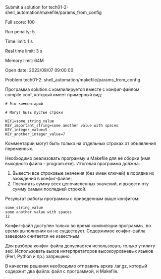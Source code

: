 Submit a solution for tech01-2-shell_automation/makefile/params_from_config

Full score:	100

Run penalty:	5

Time limit:	1 s

Real time limit:	3 s

Memory limit:	64M

Open date:	2022/09/07 09:00:00

Problem tech01-2: shell_automation/makefile/params_from_config

Программа solution.c компилируется вместе с конфиг-файлом compile.conf, который имеет примерный вид:

```
# Это комментарий

# Могут быть пустые строки

KEY1=some_string_value
KEY_important_string=some another value with spaces
KEY_integer_value=5
KEY_another_integer_value=7
```


Комментарии могут быть только на отдельных строках от объявления переменных.

Необходимо реализовать программу и Makefile для её сборки (имя выходного файла - program.exe). Итоговая программа должна:

1) Вывести все строковые значения (без имен ключей) в порядке их вхождения в конфиг-файле;
2) Посчитать сумму всех целочисленных значений, и вывести эту сумму самым последней строкой.

Результат работы программы с приведенным выше конфигом:
```
some_string_value
some another value with spaces
12
```
Конфиг-файл доступен только во время компиляции программы, во время выполнения он не существует. Содержимое конфиг-файла заведомо считается не известным.

Для разбора конфиг-файла допускается использовать только утилиту sed. Использовать вызов интерпретаторов высокоуровневых языков (Perl, Python и пр.) запрещено.

В качестве решения необходимо отправить архив .tar.gz, который содержит два файла: файл с программой, и Makefile.